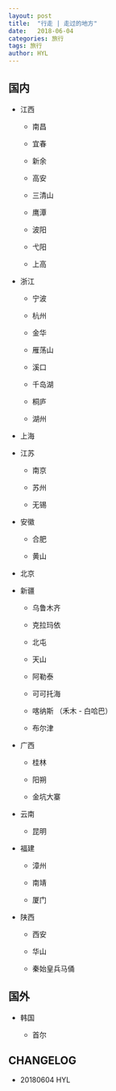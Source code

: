 ```yaml
---
layout: post
title:  "行走 | 走过的地方"
date:   2018-06-04
categories: 旅行
tags: 旅行
author: HYL
---
```


## 国内

- 江西

  - 南昌
  
  - 宜春
  
  - 新余
  
  - 高安
  
  - 三清山
  
  - 鹰潭
  
  - 波阳
  
  - 弋阳
  
  - 上高
  
- 浙江

  - 宁波
  
  - 杭州
  
  - 金华
  
  - 雁荡山
  
  - 溪口
  
  - 千岛湖
  
  - 桐庐
  
  - 湖州
  
- 上海
  
- 江苏

  - 南京
  
  - 苏州
  
  - 无锡
  
- 安徽

  - 合肥
  
  - 黄山
  
- 北京

- 新疆

  - 乌鲁木齐
  
  - 克拉玛依
  
  - 北屯
  
  - 天山
  
  - 阿勒泰
  
  - 可可托海
  
  - 喀纳斯 （禾木 - 白哈巴）
  
  - 布尔津
  
- 广西

  - 桂林
  
  - 阳朔
  
  - 金坑大寨
  
- 云南

  - 昆明
  
- 福建

  - 漳州 
  
  - 南靖
  
  - 厦门
  
- 陕西

  - 西安
  
  - 华山
  
  - 秦始皇兵马俑
  
## 国外

- 韩国

  - 首尔

  
  
  
  




## CHANGELOG

- 20180604 HYL
  
 
  

